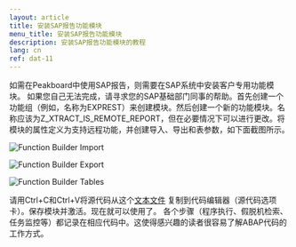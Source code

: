 ```yaml
---
layout: article
title: 安装SAP报告功能模块
menu_title: 安装SAP报告功能模块
description: 安装SAP报告功能模块的教程
lang: cn
ref: dat-11
---
```


如需在Peakboard中使用SAP报告，则需要在SAP系统中安装客户专用功能模块。
如果您自己无法完成，请寻求您的SAP基础部门同事的帮助。首先创建一个功能组（例如，名称为EXPREST）来创建模块。然后创建一个新的功能模块。名称应该为Z_XTRACT_IS_REMOTE_REPORT，但在必要情况下可以进行更改。将模块的属性定义为支持远程功能，并创建导入、导出和表参数，如下面截图所示。

![Function Builder Import](/assets/images/data-sources/sap/report-custom-function-01.png)

![Function Builder Export](/assets/images/data-sources/sap/report-custom-function-02.png)

![Function Builder Tables](/assets/images/data-sources/sap/report-custom-function-03.png)

请用Ctrl+C和Ctrl+V将源代码从这个[文本文件](https://peakboard.com/download/dokumente/Z_XTRACT_IS_REMOTE_REPORT.txt) 复制到代码编辑器（源代码选项卡）。保存模块并激活。现在就可以使用了。
各个步骤（程序执行、假脱机检索、任务监控等）都记录在相应代码中。这使得感兴趣的读者很容易了解ABAP代码的工作方式。
